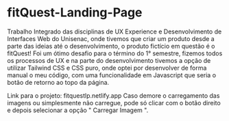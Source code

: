 # fitQuest-Landing-Page
Trabalho Integrado das disciplinas de UX Experience e Desenvolvimento de Interfaces Web do Unisenac, onde tivemos que criar um produto desde a parte das ideias até o desenvolvimento, o produto fictício em questão é o fitQuest!
Foi um ótimo desafio para o término do 1° semestre, fizemos todos os processos de UX e na parte do desenvolvimento tivemos a opção de utilizar Tailwind CSS e CSS puro, onde optei por desenvolver de forma manual o meu código, com uma funcionalidade em Javascript que seria o botão de retorno ao topo da página.


Link para o projeto: fitquestlp.netlify.app
Caso demore o carregamento das imagens ou simplesmente não carregue, pode só clicar com o botão direito e depois selecionar a opção " Carregar Imagem ".
